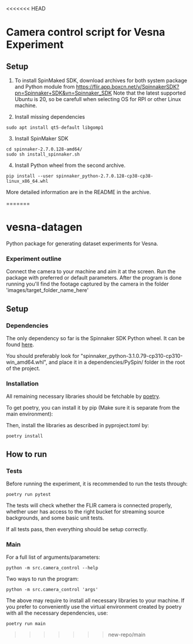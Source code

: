 <<<<<<< HEAD
# Camera control script for Vesna Experiment

## Setup

1. To install SpinMaked SDK, download archives for both system package and Python module from https://flir.app.boxcn.net/v/SpinnakerSDK?pn=Spinnaker+SDK&vn=Spinnaker_SDK 
Note that the latest supported Ubuntu is 20, so be carefull when selecting OS for RPI or other Linux machine.


2. Install missing dependencies
```
sudo apt install qt5-default libgomp1
```

3. Install SpinMaker SDK
```
cd spinnaker-2.7.0.128-amd64/ 
sudo sh install_spinnaker.sh
```

4. Install Python wheel from the second archive.
```
pip install --user spinnaker_python-2.7.0.128-cp38-cp38-linux_x86_64.whl 
```

More detailed information are in the README in the archive.

=======
# vesna-datagen

Python package for generating dataset experiments for Vesna.

### Experiment outline

Connect the camera to your machine and aim it at the screen. Run the package with preferred or default parameters. After the program is done running you'll find the footage captured by the camera in the folder 'images/target_folder_name_here'

## Setup

### Dependencies

The only dependency so far is the Spinnaker SDK Python wheel. It can be found [here](https://www.flir.eu/products/spinnaker-sdk/?vertical=machine+vision&segment=iis).

You should preferably look for "spinnaker_python-3.1.0.79-cp310-cp310-win_amd64.whl", and place it in a dependencies/PySpin/ folder in the root of the project.

### Installation
All remaining necessary libraries should be fetchable by [poetry](https://python-poetry.org/).

To get poetry, you can install it by pip (Make sure it is separate from the main environment):

Then, install the libraries as described in pyproject.toml by:

	poetry install

## How to run

### Tests

Before running the experiment, it is recommended to run the tests through:

	poetry run pytest

The tests will check whether the FLIR camera is connected properly, whether user has access to the right bucket for streaming source backgrounds, and some basic unit tests.

If all tests pass, then everything should be setup correctly.

### Main

For a full list of arguments/parameters:

	python -m src.camera_control --help

Two ways to run the program:

	python -m src.camera_control 'args'

The above may require to install all necessary libraries to your machine. If you prefer to conveniently use the virtual environment created by poetry with all the necessary dependencies, use:

	poetry run main
>>>>>>> new-repo/main
